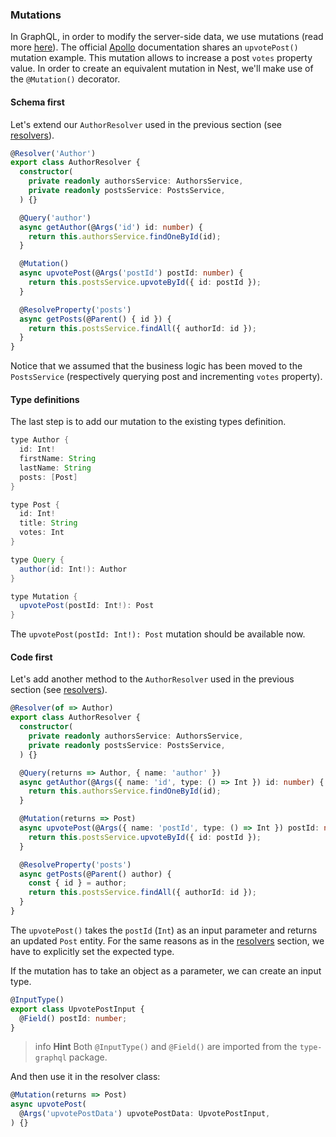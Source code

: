 ### Mutations

In GraphQL, in order to modify the server-side data, we use mutations (read more [here](http://graphql.org/learn/queries/#mutations)). The official [Apollo](https://www.apollographql.com/docs/graphql-tools/generate-schema.html) documentation shares an `upvotePost()` mutation example. This mutation allows to increase a post `votes` property value. In order to create an equivalent mutation in Nest, we'll make use of the `@Mutation()` decorator.

#### Schema first

Let's extend our `AuthorResolver` used in the previous section (see [resolvers](/graphql/resolvers-map)).

```typescript
@Resolver('Author')
export class AuthorResolver {
  constructor(
    private readonly authorsService: AuthorsService,
    private readonly postsService: PostsService,
  ) {}

  @Query('author')
  async getAuthor(@Args('id') id: number) {
    return this.authorsService.findOneById(id);
  }

  @Mutation()
  async upvotePost(@Args('postId') postId: number) {
    return this.postsService.upvoteById({ id: postId });
  }

  @ResolveProperty('posts')
  async getPosts(@Parent() { id }) {
    return this.postsService.findAll({ authorId: id });
  }
}
```

Notice that we assumed that the business logic has been moved to the `PostsService` (respectively querying post and incrementing `votes` property).

#### Type definitions

The last step is to add our mutation to the existing types definition.

```java
type Author {
  id: Int!
  firstName: String
  lastName: String
  posts: [Post]
}

type Post {
  id: Int!
  title: String
  votes: Int
}

type Query {
  author(id: Int!): Author
}

type Mutation {
  upvotePost(postId: Int!): Post
}
```

The `upvotePost(postId: Int!): Post` mutation should be available now.

#### Code first

Let's add another method to the `AuthorResolver` used in the previous section (see [resolvers](/graphql/resolvers-map)).

```typescript
@Resolver(of => Author)
export class AuthorResolver {
  constructor(
    private readonly authorsService: AuthorsService,
    private readonly postsService: PostsService,
  ) {}

  @Query(returns => Author, { name: 'author' })
  async getAuthor(@Args({ name: 'id', type: () => Int }) id: number) {
    return this.authorsService.findOneById(id);
  }

  @Mutation(returns => Post)
  async upvotePost(@Args({ name: 'postId', type: () => Int }) postId: number) {
    return this.postsService.upvoteById({ id: postId });
  }

  @ResolveProperty('posts')
  async getPosts(@Parent() author) {
    const { id } = author;
    return this.postsService.findAll({ authorId: id });
  }
}
```

The `upvotePost()` takes the `postId` (`Int`) as an input parameter and returns an updated `Post` entity. For the same reasons as in the [resolvers](/graphql/resolvers-map) section, we have to explicitly set the expected type.

If the mutation has to take an object as a parameter, we can create an input type.

```typescript
@InputType()
export class UpvotePostInput {
  @Field() postId: number;
}
```

> info **Hint** Both `@InputType()` and `@Field()` are imported from the `type-graphql` package.

And then use it in the resolver class:

```typescript
@Mutation(returns => Post)
async upvotePost(
  @Args('upvotePostData') upvotePostData: UpvotePostInput,
) {}
```

